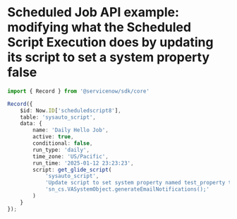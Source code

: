 # Scheduled Job API example: modifying what the Scheduled Script Execution does by updating its script to set a system property false

```typescript
import { Record } from '@servicenow/sdk/core'

Record({
	$id: Now.ID['scheduledscript8'],
	table: 'sysauto_script',
	data: {
		name: 'Daily Hello Job',
		active: true,
		conditional: false,
		run_type: 'daily',
		time_zone: 'US/Pacific',
		run_time: '2025-01-12 23:23:23',
		script: get_glide_script(
			'sysauto_script',
			'Update script to set system property named test_property to false',
			'sn_cs.VASystemObject.generateEmailNotifications();'
		)
	}
});
```